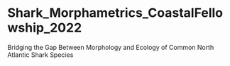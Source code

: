 # Shark_Morphametrics_CoastalFellowship_2022
Bridging the Gap Between Morphology and Ecology of Common North Atlantic Shark Species

